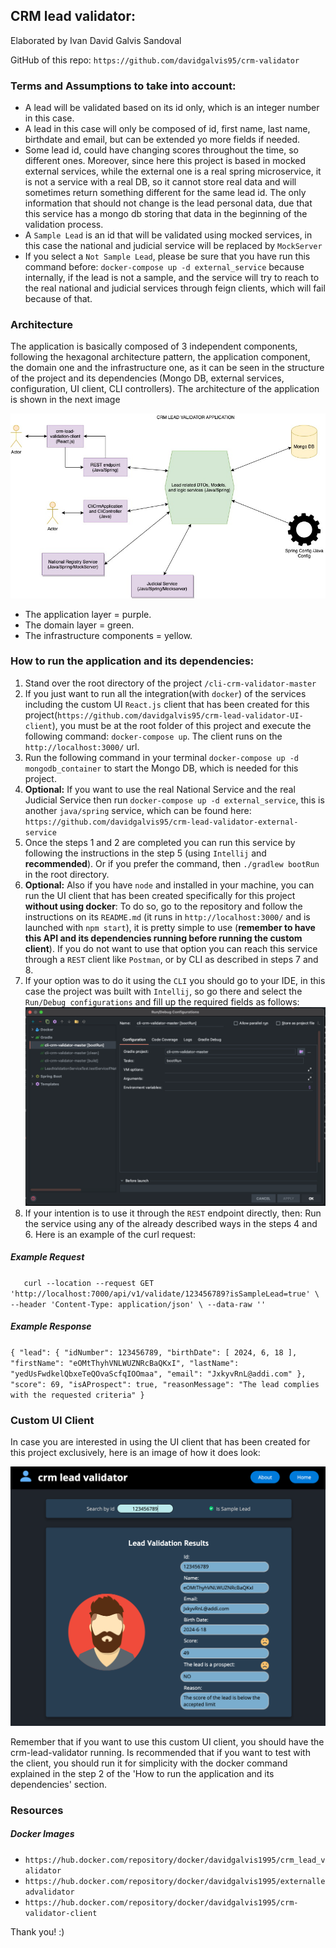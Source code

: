 ## CRM lead validator:
Elaborated by Ivan David Galvis Sandoval

GitHub of this repo: `https://github.com/davidgalvis95/crm-validator`

### **Terms and Assumptions to take into account:**

* A lead will be validated based on its id only, which is an integer number in this case.
* A lead in this case will only be composed of id, first name, last name, birthdate and email, but can be extended yo more fields if needed.
* Some lead id, could have changing scores throughout the time, so different ones. Moreover, since here this project is based in mocked external services, while the external one is a real spring microservice, it is not a service with a real DB, so it cannot store real data and will sometimes return something different for the same lead id. The only information that should not change is the lead personal data, due that this service has a mongo db storing that data in the beginning of the validation process. 
* A `Sample Lead` is an id that will be validated using mocked services, in this case the national and judicial service will be replaced by `MockServer` 
* If you select a `Not Sample Lead`, please be sure that you have run this command before: `docker-compose up -d external_service` because internally, if the lead is not a sample, and the service will try to reach to the real national and judicial services through feign clients, which will fail because of that.

### **Architecture**

The application is basically composed of 3 independent components, following the hexagonal architecture pattern, the application component, the domain one and the infrastructure one, as it can be seen in the structure of the project and its dependencies (Mongo DB, external services, configuration, UI client, CLI controllers).
The architecture of the application is shown in the next image

![src/main/resources/templates/crm-service-architecture.jpg](src/main/resources/templates/crm-service-architecture.jpg)

* The application layer = purple.
* The domain layer = green.
* The infrastructure components = yellow.

### **How to run the application and its dependencies:**

1) Stand over the root directory of the project `/cli-crm-validator-master`
2) If you just want to run all the integration(with `docker`) of the services including the custom UI `React.js` client that has been created for this project(`https://github.com/davidgalvis95/crm-lead-validator-UI-client`), you must be at the root folder of this project and execute the following command: `docker-compose up`. The client runs on the `http://localhost:3000/` url.
3) Run the following command in your terminal `docker-compose up -d mongodb_container` to start the Mongo DB, which is needed for this project.
4) **Optional:** If you want to use the real National Service and the real Judicial Service then run `docker-compose up -d external_service`, this is another `java/spring` service, which can be found here: `https://github.com/davidgalvis95/crm-lead-validator-external-service` 
5) Once the steps 1 and 2 are completed you can run this service by following the instructions in the step 5 (using `Intellij` and **recommended**). Or if you prefer the command, then `./gradlew bootRun` in the root directory.
6) **Optional:** Also if you have `node` and installed in your machine, you can run the UI client that has been created specifically for this project **without using docker**: To do so, go to the repository and follow the instructions on its `README.md` (it runs in `http://localhost:3000/` and is launched with `npm start`), it is pretty simple to use (**remember to have this API and its dependencies running before running the custom client**). If you do not want to use that option you can reach this service through a `REST` client like `Postman`, or by CLI as described in steps 7 and 8.
7) If your option was to do it using the `CLI` you should go to your IDE, in this case the project was built with `Intellij`, so go there and select the `Run/Debug configurations` and fill up the required fields as follows: ![src/main/resources/templates/idea-config.png](src/main/resources/templates/idea-config.png)
8) If your intention is to use it through the `REST` endpoint directly, then: Run the service using any of the already described ways in the steps 4 and 6. Here is an example of the curl request:

##### Example Request

`   curl --location --request GET 'http://localhost:7000/api/v1/validate/123456789?isSampleLead=true' \
   --header 'Content-Type: application/json' \
   --data-raw ''`

##### Example Response

`{
   "lead": {
      "idNumber": 123456789,
      "birthDate": [ 2024,
                     6,
                     18 ],
      "firstName": "eOMtThyhVNLWUZNRcBaQKxI",
      "lastName": "yedUsFwdkelQbxeTeQOvaScfqIOOmaa",
      "email": "JxkyvRnL@addi.com"
   },
   "score": 69,
   "isAProspect": true,
   "reasonMessage": "The lead complies with the requested criteria"
}`

### **Custom UI Client**

In case you are interested in using the UI client that has been created for this project exclusively, here is an image of how it does look:

![src/main/resources/templates/client-layout.png](src/main/resources/templates/client-layout.png)

Remember that if you want to use this custom UI client, you should have the crm-lead-validator running. Is recommended that if you want to test with the client, you should run it for simplicity with the docker command explained in the step 2 of the 'How to run the application and its dependencies' section.

### **Resources**

##### Docker Images
* `https://hub.docker.com/repository/docker/davidgalvis1995/crm_lead_validator`
* `https://hub.docker.com/repository/docker/davidgalvis1995/externalleadvalidator`
* `https://hub.docker.com/repository/docker/davidgalvis1995/crm-validator-client`

Thank you! :)
